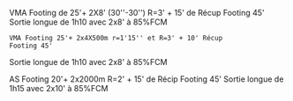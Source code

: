 VMA Footing de 25'+ 2X8' (30''-30'') R=3' + 15' de Récup
Footing 45'
Sortie longue de 1h10 avec 2x8' à 85%FCM

	VMA Footing 25'+ 2x4X500m r=1'15'' et R=3' + 10' Récup
	Footing 45'
Sortie longue de 1h10 avec 2x8' à 85%FCM

AS Footing 20'+ 2x2000m R=2' + 15' de Récip
Footing 45'
Sortie longue de 1h15 avec 2x10' à 85%FCM


